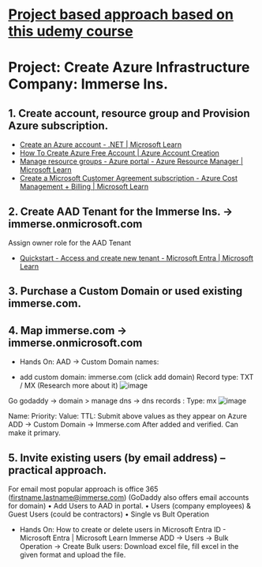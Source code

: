 # [Project based approach based on this udemy course](https://www.udemy.com/course/az-104-microsoft-azure-administrator-lab-exam-prep/) 

# Project: Create Azure Infrastructure Company: Immerse Ins.

## 1.	Create account, resource group and Provision Azure subscription.
- [Create an Azure account - .NET | Microsoft Learn](https://learn.microsoft.com/en-us/dotnet/azure/create-azure-account)
- [How To Create Azure Free Account | Azure Account Creation](https://www.youtube.com/watch?v=rj1NOtkJ62A)
- [Manage resource groups - Azure portal - Azure Resource Manager | Microsoft Learn](https://learn.microsoft.com/en-us/azure/azure-resource-manager/management/manage-resource-groups-portal)
- [Create a Microsoft Customer Agreement subscription - Azure Cost Management + Billing | Microsoft Learn](https://learn.microsoft.com/en-us/azure/cost-management-billing/manage/create-subscription)


## 2.	Create AAD Tenant for the Immerse Ins. -> immerse.onmicrosoft.com

Assign owner role for the AAD Tenant

- [Quickstart - Access and create new tenant - Microsoft Entra | Microsoft Learn](https://learn.microsoft.com/en-us/entra/fundamentals/create-new-tenant)

## 3.	Purchase a Custom Domain or used existing immerse.com.

## 4.	Map immerse.com -> immerse.onmicrosoft.com

- Hands On:
AAD -> Custom Domain names:
+ add custom domain: immerse.com (click add domain)
Record type: TXT / MX (Research more about it)
![image](https://github.com/ahsfar/az-104-study-guide/assets/91184500/175db05a-db9a-4fe0-b0ea-47d6ec9b8795)


Go godaddy -> domain > manage dns -> dns records :
Type: mx 
![image](https://github.com/ahsfar/az-104-study-guide/assets/91184500/c613dcb6-4336-4bed-b82e-b9c7f20dceb5)


Name: 
Priority:
Value:
TTL:
Submit above values as they appear on Azure ADD -> Custom Domain -> Immerse.com
After added and verified. Can make it primary.

## 5.	Invite existing users (by email address) – practical approach.
For email most popular approach is office 365 (firstname.lastname@immerse.com)
(GoDaddy also offers email accounts for domain)
•	Add Users to AAD in portal.
•	Users (company employees) & Guest Users (could be contractors)
•	Single vs Bult Operation
- Hands On:
How to create or delete users in Microsoft Entra ID - Microsoft Entra | Microsoft Learn
Immerse ADD -> Users -> Bulk Operation -> Create Bulk users:
Download excel file, fill excel in the given format and upload the file. 

